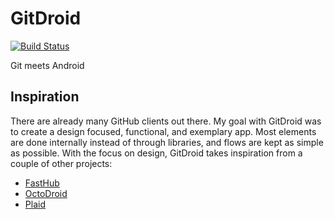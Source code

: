 # GitDroid

[![Build Status](https://travis-ci.com/AllanWang/GitDroid.svg?branch=master)](https://travis-ci.com/AllanWang/GitDroid)

Git meets Android

## Inspiration

There are already many GitHub clients out there.
My goal with GitDroid was to create a design focused, functional, and exemplary app.
Most elements are done internally instead of through libraries, and flows are kept as simple as possible.
With the focus on design, GitDroid takes inspiration from a couple of other projects:

* [FastHub](https://github.com/k0shk0sh/FastHub)
* [OctoDroid](https://github.com/slapperwan/gh4a)
* [Plaid](https://github.com/android/plaid)
